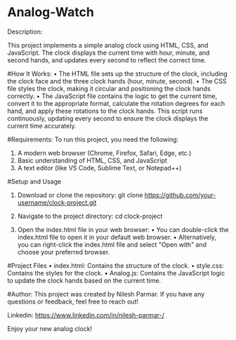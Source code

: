 # Analog-Watch

Description:

This project implements a simple analog clock using HTML, CSS, and JavaScript. The clock displays the current time with hour, minute, and second hands, and updates every second to reflect the correct time.

#How It Works:
• The HTML file sets up the structure of the clock, including the clock face and the three clock hands (hour, minute, second).
• The CSS file styles the clock, making it circular and positioning the clock hands correctly.
• The JavaScript file contains the logic to get the current time, convert it to the appropriate format, calculate the rotation degrees for each hand, and apply these rotations to the clock hands. This script runs continuously, updating every second to ensure the clock displays the current time accurately.

#Requirements:
To run this project, you need the following:

1. A modern web browser (Chrome, Firefox, Safari, Edge, etc.)
2. Basic understanding of HTML, CSS, and JavaScript
3. A text editor (like VS Code, Sublime Text, or Notepad++)

#Setup and Usage
1. Download or clone the repository:
  git clone https://github.com/your-username/clock-project.git

2. Navigate to the project directory:
  cd clock-project

3. Open the index.html file in your web browser:
• You can double-click the index.html file to open it in your default web browser.
• Alternatively, you can right-click the index.html file and select "Open with" and choose your preferred browser.

#Project Files
• index.html: Contains the structure of the clock.
• style.css: Contains the styles for the clock.
• Analog.js: Contains the JavaScript logic to update the clock hands based on the current time.

#Author:
This project was created by Nilesh Parmar. If you have any questions or feedback, feel free to reach out!

Linkedin: https://www.linkedin.com/in/nilesh-parmar-/

Enjoy your new analog clock!
